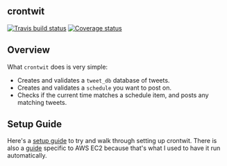 ## crontwit
[![Travis build status](https://travis-ci.org/bestdan/crontweets.svg?branch=master)](https://travis-ci.org/bestdan/crontweets)
[![Coverage status](https://codecov.io/gh/bestdan/crontweets/branch/master/graph/badge.svg)](https://codecov.io/github/bestdan/crontweets?branch=master)

## Overview
What `crontwit` does is very simple:  
* Creates and validates a `tweet_db` database of tweets. 
* Creates and validates a `schedule` you want to post on. 
* Checks if the current time matches a schedule item, and posts any matching tweets.

## Setup Guide
Here's a [setup guide](Setup.md) to try and walk through setting up crontwit. There is also a [guide](ec2_setup.md) specific to AWS EC2 because that's what I used to have it run automatically. 

